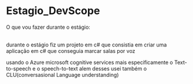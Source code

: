 # Estagio_DevScope

<p> O que vou fazer durante o estágio: </p>

<br> durante o estágio fiz um projeto em c# que consistia em criar uma aplicação em c# que conseguia marcar salas por voz <p> usando o Azure microsoft cognitive services mais especificamente o Text-to-speech e o speech-to-text alem desses usei também o CLU(conversasional Language understanding) </p>  </br>

